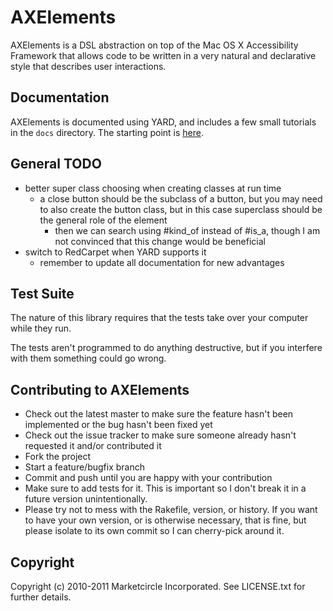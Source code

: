 # AXElements

AXElements is a DSL abstraction on top of the Mac OS X Accessibility Framework
that allows code to be written in a very natural and declarative style that
describes user interactions.

## Documentation

AXElements is documented using YARD, and includes a few small
tutorials in the `docs` directory. The starting point is [here](docs/AXElements.markdown).

## General TODO

- better super class choosing when creating classes at run time
  + a close button should be the subclass of a button, but you may
  need to also create the button class, but in this case superclass
  should be the general role of the element
    * then we can search using #kind_of instead of #is_a, though I am
    not convinced that this change would be beneficial
- switch to RedCarpet when YARD supports it
  + remember to update all documentation for new advantages

## Test Suite

The nature of this library requires that the tests take over your
computer while they run.

The tests aren't programmed to do anything destructive, but if you
interfere with them something could go wrong.

## Contributing to AXElements

* Check out the latest master to make sure the feature hasn't been implemented or the bug hasn't been fixed yet
* Check out the issue tracker to make sure someone already hasn't requested it and/or contributed it
* Fork the project
* Start a feature/bugfix branch
* Commit and push until you are happy with your contribution
* Make sure to add tests for it. This is important so I don't break it in a future version unintentionally.
* Please try not to mess with the Rakefile, version, or history. If you want to have your own version, or is otherwise necessary, that is fine, but please isolate to its own commit so I can cherry-pick around it.

## Copyright

Copyright (c) 2010-2011 Marketcircle Incorporated. See LICENSE.txt for further details.

